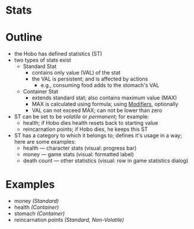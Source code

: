 # Stats

# Outline

- the Hobo has defined statistics (ST)
- two types of stats exist
  - Standard Stat
    - contains only value (VAL) of the stat
    - the VAL is persistent; and is affected by actions
      - e.g., consuming food adds to the stomach's VAL
  - Container Stat
    - extends standard stat; also contains maximum value (MAX)
    - MAX is calculated using formula; using [Modifiers](https://www.notion.so/b18bf83c-5726-460a-adbf-eb58e63f3f0e), optionally
    - VAL can not exceed MAX; can not be lower than zero
- ST can be set to be *volatile* or *permanent;* for example:
  - health; if Hobo dies health resets back to starting value
  - reincarnation points; if Hobo dies, he keeps this ST
- ST has a category to which it belongs to; defines it's usage in a way; here are some examples:
  - health — character stats (visual: progress bar)
  - money — game stats (visual: formatted label)
  - death count — other statistics (visual: row in game statistics dialog)

# Examples

- money *(Standard)*
- health *(Container)*
- stomach *(Container)*
- reincarnation points *(Standard, Non-Volatile)*